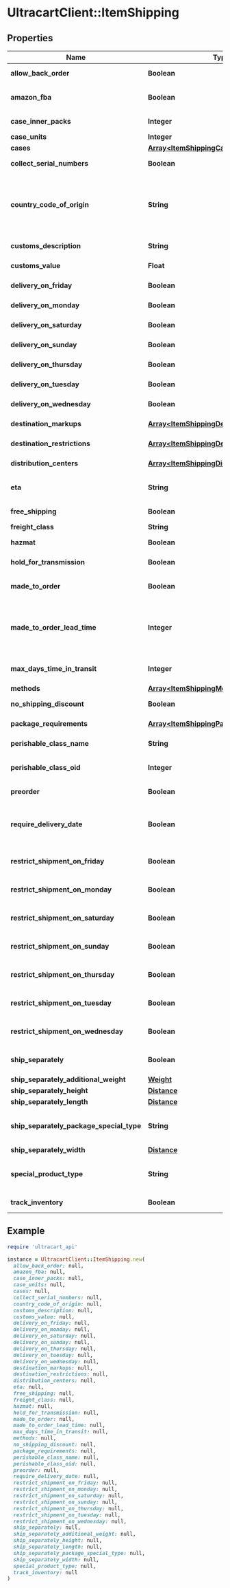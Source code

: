 # UltracartClient::ItemShipping

## Properties

| Name | Type | Description | Notes |
| ---- | ---- | ----------- | ----- |
| **allow_back_order** | **Boolean** | Allow back order | [optional] |
| **amazon_fba** | **Boolean** | Fulfillment by Amazon.com | [optional] |
| **case_inner_packs** | **Integer** | Case inner packs | [optional] |
| **case_units** | **Integer** | Case units | [optional] |
| **cases** | [**Array&lt;ItemShippingCase&gt;**](ItemShippingCase.md) | Cases | [optional] |
| **collect_serial_numbers** | **Boolean** | This item is on pre-order | [optional] |
| **country_code_of_origin** | **String** | Country code of origin for customs forms.  (ISO-3166 two letter code) | [optional] |
| **customs_description** | **String** | Customs description | [optional] |
| **customs_value** | **Float** | Customs value | [optional] |
| **delivery_on_friday** | **Boolean** | Delivery on Friday | [optional] |
| **delivery_on_monday** | **Boolean** | Delivery on Monday | [optional] |
| **delivery_on_saturday** | **Boolean** | Delivery on Saturday | [optional] |
| **delivery_on_sunday** | **Boolean** | Delivery on Sunday | [optional] |
| **delivery_on_thursday** | **Boolean** | Delivery on Thursday | [optional] |
| **delivery_on_tuesday** | **Boolean** | Delivery on Tuesday | [optional] |
| **delivery_on_wednesday** | **Boolean** | Delivery on Wednesday | [optional] |
| **destination_markups** | [**Array&lt;ItemShippingDestinationMarkup&gt;**](ItemShippingDestinationMarkup.md) | Destination markups | [optional] |
| **destination_restrictions** | [**Array&lt;ItemShippingDestinationRestriction&gt;**](ItemShippingDestinationRestriction.md) | Destination restrictions | [optional] |
| **distribution_centers** | [**Array&lt;ItemShippingDistributionCenter&gt;**](ItemShippingDistributionCenter.md) | Distribution centers | [optional] |
| **eta** | **String** | Estimated time of arrival | [optional] |
| **free_shipping** | **Boolean** | Qualifies for free shipping | [optional] |
| **freight_class** | **String** | Freight class | [optional] |
| **hazmat** | **Boolean** | Hazardous material | [optional] |
| **hold_for_transmission** | **Boolean** | Hold for transmission | [optional] |
| **made_to_order** | **Boolean** | True if this item is made to order | [optional] |
| **made_to_order_lead_time** | **Integer** | Number of days lead time it takes to make the item before ite can ship | [optional] |
| **max_days_time_in_transit** | **Integer** | Maximum days allowed in transit | [optional] |
| **methods** | [**Array&lt;ItemShippingMethod&gt;**](ItemShippingMethod.md) | Methods | [optional] |
| **no_shipping_discount** | **Boolean** | No shipping discounts | [optional] |
| **package_requirements** | [**Array&lt;ItemShippingPackageRequirement&gt;**](ItemShippingPackageRequirement.md) | Package requirements | [optional] |
| **perishable_class_name** | **String** | Perishable class name | [optional] |
| **perishable_class_oid** | **Integer** | Perishable class object identifier | [optional] |
| **preorder** | **Boolean** | This item is on pre-order | [optional] |
| **require_delivery_date** | **Boolean** | True to require customer to select a delivery date | [optional] |
| **restrict_shipment_on_friday** | **Boolean** | Restrict shipment on Friday | [optional] |
| **restrict_shipment_on_monday** | **Boolean** | Restrict shipment on Monday | [optional] |
| **restrict_shipment_on_saturday** | **Boolean** | Restrict shipment on Saturday | [optional] |
| **restrict_shipment_on_sunday** | **Boolean** | Restrict shipment on Sunday | [optional] |
| **restrict_shipment_on_thursday** | **Boolean** | Restrict shipment on Thursday | [optional] |
| **restrict_shipment_on_tuesday** | **Boolean** | Restrict shipment on Tuesday | [optional] |
| **restrict_shipment_on_wednesday** | **Boolean** | Restrict shipment on Wednesday | [optional] |
| **ship_separately** | **Boolean** | Ship this item in a separate box | [optional] |
| **ship_separately_additional_weight** | [**Weight**](Weight.md) |  | [optional] |
| **ship_separately_height** | [**Distance**](Distance.md) |  | [optional] |
| **ship_separately_length** | [**Distance**](Distance.md) |  | [optional] |
| **ship_separately_package_special_type** | **String** | Ship separately package special type | [optional] |
| **ship_separately_width** | [**Distance**](Distance.md) |  | [optional] |
| **special_product_type** | **String** | Special product type (USPS Media Mail) | [optional] |
| **track_inventory** | **Boolean** | Track inventory | [optional] |

## Example

```ruby
require 'ultracart_api'

instance = UltracartClient::ItemShipping.new(
  allow_back_order: null,
  amazon_fba: null,
  case_inner_packs: null,
  case_units: null,
  cases: null,
  collect_serial_numbers: null,
  country_code_of_origin: null,
  customs_description: null,
  customs_value: null,
  delivery_on_friday: null,
  delivery_on_monday: null,
  delivery_on_saturday: null,
  delivery_on_sunday: null,
  delivery_on_thursday: null,
  delivery_on_tuesday: null,
  delivery_on_wednesday: null,
  destination_markups: null,
  destination_restrictions: null,
  distribution_centers: null,
  eta: null,
  free_shipping: null,
  freight_class: null,
  hazmat: null,
  hold_for_transmission: null,
  made_to_order: null,
  made_to_order_lead_time: null,
  max_days_time_in_transit: null,
  methods: null,
  no_shipping_discount: null,
  package_requirements: null,
  perishable_class_name: null,
  perishable_class_oid: null,
  preorder: null,
  require_delivery_date: null,
  restrict_shipment_on_friday: null,
  restrict_shipment_on_monday: null,
  restrict_shipment_on_saturday: null,
  restrict_shipment_on_sunday: null,
  restrict_shipment_on_thursday: null,
  restrict_shipment_on_tuesday: null,
  restrict_shipment_on_wednesday: null,
  ship_separately: null,
  ship_separately_additional_weight: null,
  ship_separately_height: null,
  ship_separately_length: null,
  ship_separately_package_special_type: null,
  ship_separately_width: null,
  special_product_type: null,
  track_inventory: null
)
```

